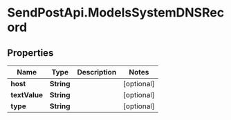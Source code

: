 # SendPostApi.ModelsSystemDNSRecord

## Properties

Name | Type | Description | Notes
------------ | ------------- | ------------- | -------------
**host** | **String** |  | [optional] 
**textValue** | **String** |  | [optional] 
**type** | **String** |  | [optional] 



